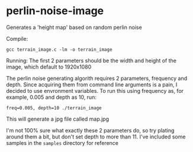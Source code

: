 # perlin-noise-image
Generates a 'height map' based on random perlin noise

Compile:
```
gcc terrain_image.c -lm -o terrain_image
```

Running:
The first 2 parameters should be the width and height of the image, which default to 1920x1080

The perlin noise generating algorith requires 2 parameters, frequency and depth. Since acquiring them from command line arguments is a pain, I decided to use envronment variables.
To run this using frequency as, for example,  0.005 and depth as 10, run:
```
freq=0.005, depth=10 ./terrain_image
```
This will generate a jpg file called map.jpg

I'm not 100% sure what exactly these 2 parameters do, so try plating around them a bit, but don't set depth to more than 11.
I've included some samples in the `samples` directory for reference
